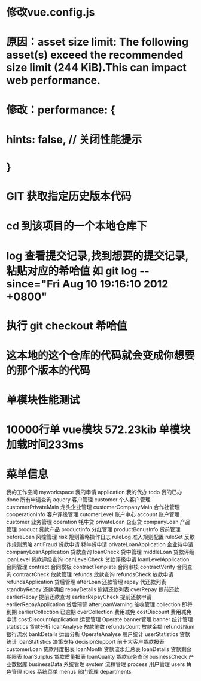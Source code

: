 # 修改vue.config.js  
# 原因：asset size limit: The following asset(s) exceed the recommended size limit (244 KiB).This can impact web performance.  
# 修改：performance: {
#      hints: false, // 关闭性能提示
#    }

# GIT 获取指定历史版本代码  
# cd 到该项目的一个本地仓库下  
# log 查看提交记录,找到想要的提交记录,粘贴对应的希哈值 如 git log --since="Fri Aug 10 19:16:10 2012 +0800"  
# 执行 git checkout 希哈值  
# 这本地的这个仓库的代码就会变成你想要的那个版本的代码  

# 单模块性能测试
# 10000行单 vue模块 572.23kib 单模块加载时间233ms

# 菜单信息

我的工作空间 myworkspace
    我的申请 application
    我的代办 todo
    我的已办 done
    所有申请查询 aquery
客户管理 customer
    个人客户管理 customerPrivateMain
    龙头企业管理 customerCompanyMain
    合作社管理 cooperationInfo
    客户评级管理 cutomerLevel
账户中心 account
    账户管理 customer
业务管理 operation
    牦牛贷 privateLoan
    企业贷 companyLoan
产品管理 product
    贷款产品 productInfo
    分红管理 productBonusInfo
贷前管理 beforeLoan
    风控管理 risk
        规则策略操作日志 ruleLog
        准入规则配置 ruleSet
        反欺诈规则策略 antiFraud
    贷款申请
        牦牛贷申请 privateLoanApplication
        企业待申请 companyLoanApplication
        贷款查询 loanCheck
贷中管理 middleLoan
    贷款评级 loanLevel
        贷款评级查询 loanLevelCheck
        贷款评级申请 loanLevelApplication
    合同管理 contract
        合同模板 contractTemplate
        合同审核 contractVerify
        合同查询 contractCheck
    放款管理 refunds
        放款查询 refundsCheck
        放款申请 refundsApplication
贷后管理 afterLoan
    还款管理 repay
      代还款列表 standbyRepay
      还款明细 repayDetails
      逾期还款列表 overRepay
    提前还款 earlierRepay
        提前还款查询 earlierRepayCheck
        提前还款申请 earlierRepayApplication
    贷后预警 afterLoanWarning
    催收管理 collection
        即将到期 earlierCollection
        已逾期 overCollection
    费用减免 costDiscount
        费用减免申请 costDiscountApplication
运营管理 Operate
    banner管理 banner
统计管理 statistics
    贷款分析 loanAnalyse
        放款笔数 refundsCount
        放款金额 refundsNum
    银行流水 bankDetails
    运营分析 OperateAnalyse
        用户统计 userStatistics
        贷款统计 loanStatistics
    决策支持 decisionSupport
        前十大客户贷款报表 customerLoan
        贷款月度报表 loanMonth
        贷款流水汇总表 loanDetails
        贷款剩余期限表 loanSurplus
        贷款质量报表 loanQuality
        贷款业务查询 businessCheck
        产业数据库 businessData
系统管理 system
    流程管理 process
    用户管理 users
    角色管理 roles
    系统菜单 menus
    部门管理 departments

